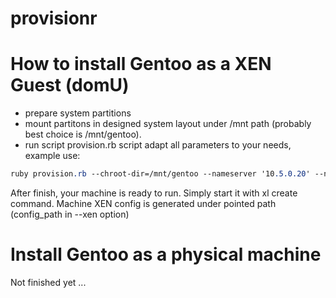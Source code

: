provisionr
==========

# How to install Gentoo as a XEN Guest (domU) 
- prepare system partitions
- mount partitons in designed system layout under /mnt path (probably best choice is /mnt/gentoo).
- run script provision.rb script adapt all parameters to your needs, example use:
```scss
ruby provision.rb --chroot-dir=/mnt/gentoo --nameserver '10.5.0.20' --network 'eth0:10.5.6.7/16 eth1:10.6.7.8/16' --routes 'eth0:default:10.5.0.1 eth1:10.5.0.1/24:10.3.3.3' --hostname "test11" --xen 'cpu:1,memory:2048,network:bridge=br5,config_path:/opt/xen/configs/gentoo/'  --swap_partition '/dev/mapper/goscinny11-test1_swap' --root-password 'something'
```
After finish, your machine is ready to run. Simply start it with xl create command. Machine XEN config is generated under pointed path (config_path in --xen option)

# Install Gentoo as a physical machine
Not finished yet ...


